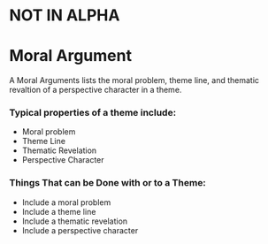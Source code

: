 NOT IN ALPHA
===


# Moral Argument

A Moral Arguments lists the moral problem, theme line, and thematic revaltion of a perspective character in a theme. 

### Typical properties of a theme include:

- Moral problem
- Theme Line
- Thematic Revelation 
- Perspective Character

### Things That can be Done with or to a Theme:

- Include a moral problem
- Include a theme line
- Include a thematic revelation
- Include a perspective character
